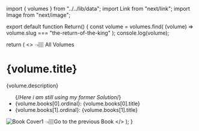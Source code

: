 import { volumes } from "../../lib/data";
import Link from "next/link";
import Image from "next/image";

export default function Return() {
  const volume = volumes.find(
    (volume) => volume.slug === "the-return-of-the-king"
  );
  console.log(volume);

  return (
    <>
      <Link href="/volumes">👈🏽 All Volumes</Link>
      <h1>{volume.title}</h1>
      <p>{volume.description}</p>
      <ul>
        {/*Here i am still using my former Solution*/}
        <li>
          {volume.books[0].ordinal}: {volume.books[0].title}
        </li>
        <li>
          {volume.books[1].ordinal}: {volume.books[1].title}
        </li>
      </ul>
      <Image
        src="/images/the-return-of-the-king.png"
        alt="Book Cover1"
        width={140}
        height={230}
      ></Image>
      <Link href="/volumes/the-two-towers">👈🏽Go to the previous Book</Link>
    </>
  );
}
